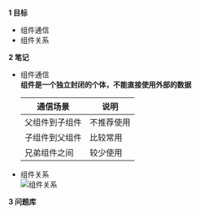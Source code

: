 
**1 目标**
* 组件通信
* 组件关系

**2 笔记**
* 组件通信  
    **组件是一个独立封闭的个体，不能直接使用外部的数据**

    通信场景 | 说明
    --|--|
    父组件到子组件 | 不推荐使用
    子组件到父组件 | 比较常用
    兄弟组件之间 | 较少使用

* 组件关系  
    ![组件关系]()

**3 问题库**